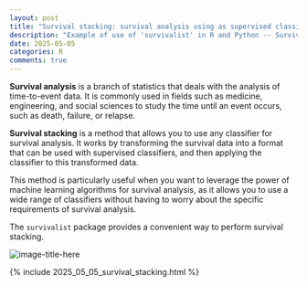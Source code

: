 ```yaml
---
layout: post
title: "Survival stacking: survival analysis using as supervised classification in R and Python"
description: "Example of use of 'survivalist' in R and Python -- Survival stacking: survival analysis with any classifier"
date: 2025-05-05
categories: R
comments: true
---
```


**Survival analysis** is a branch of statistics that deals with the analysis of time-to-event data. It is commonly used in fields such as medicine, engineering, and social sciences to study the time until an event occurs, such as death, failure, or relapse.

**Survival stacking** is a method that allows you to use any classifier for survival analysis. It works by transforming the survival data into a format that can be used with supervised classifiers, and then applying the classifier to this transformed data.

This method is particularly useful when you want to leverage the power of machine learning algorithms for survival analysis, as it allows you to use a wide range of classifiers without having to worry about the specific requirements of survival analysis.

The `survivalist` package provides a convenient way to perform survival stacking. 

![image-title-here]({{base}}/images/2025-05-05/2025-05-05-image1.png)

{% include 2025_05_05_survival_stacking.html %}
